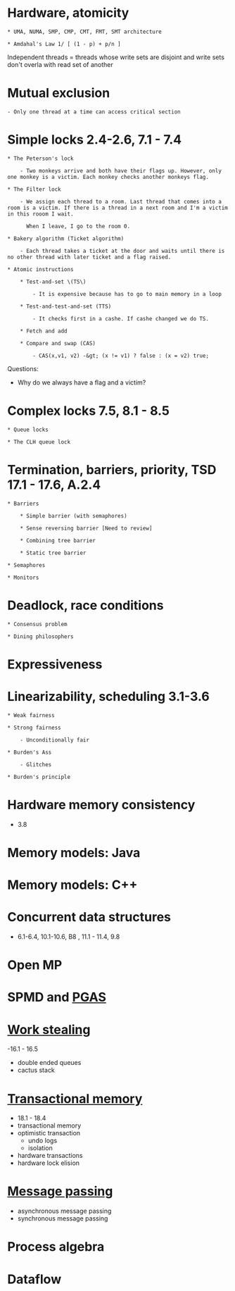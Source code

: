 # Hardware, atomicity

    * UMA, NUMA, SMP, CMP, CMT, FMT, SMT architecture

    * Amdahal's Law 1/ [ (1 - p) + p/n ]


Independent threads = threads whose write sets are disjoint and write sets don't overla with read set of another



# Mutual exclusion

    - Only one thread at a time can access critical section

    

# Simple locks 2.4-2.6, 7.1 - 7.4 

    * The Peterson's lock

        - Two monkeys arrive and both have their flags up. However, only one monkey is a victim. Each monkey checks another monkeys flag.

    * The Filter lock

        - We assign each thread to a room. Last thread that comes into a room is a victim. If there is a thread in a next room and I'm a victim in this rooom I wait.

          When I leave, I go to the room 0.

    * Bakery algorithm (Ticket algorithm)

        - Each thread takes a ticket at the door and waits until there is no other thread with later ticket and a flag raised.

    * Atomic instructions

        * Test-and-set \(TS\)

            - It is expensive because has to go to main memory in a loop

        * Test-and-test-and-set (TTS)

            - It checks first in a cashe. If cashe changed we do TS.

        * Fetch and add

        * Compare and swap (CAS)

            - CAS(x,v1, v2) -&gt; (x != v1) ? false : (x = v2) true; 

Questions:

- Why do we always have a flag and a victim?



# Complex locks 7.5, 8.1 - 8.5

    * Queue locks

    * The CLH queue lock



# Termination, barriers, priority, TSD 17.1 - 17.6, A.2.4


    * Barriers 

        * Simple barrier (with semaphores)

        * Sense reversing barrier [Need to review]

        * Combining tree barrier

        * Static tree barrier 

    * Semaphores

    * Monitors

# Deadlock, race conditions

    * Consensus problem

    * Dining philosophers



# Expressiveness



# Linearizability, scheduling 3.1-3.6

    * Weak fairness

    * Strong fairness

        - Unconditionally fair

    * Burden's Ass

        - Glitches

    * Burden's principle

  

# Hardware memory consistency 
- 3.8

# Memory models: Java

# Memory models: C++

# Concurrent data structures
- 6.1-6.4, 10.1-10.6, B8 , 11.1 - 11.4, 9.8
# Open MP

# SPMD and [PGAS](/pgas.md)

# [Work stealing](/work_stealing.md)
-16.1 - 16.5
- double ended queues
- cactus stack

# [Transactional memory](/transactional_memory.md)
- 18.1 - 18.4
- transactional memory
- optimistic transaction
   - undo logs
   - isolation
- hardware transactions
- hardware lock elision

# [Message passing](/message_passing.md)
- asynchronous message passing
- synchronous message passing

# Process algebra

# Dataflow

